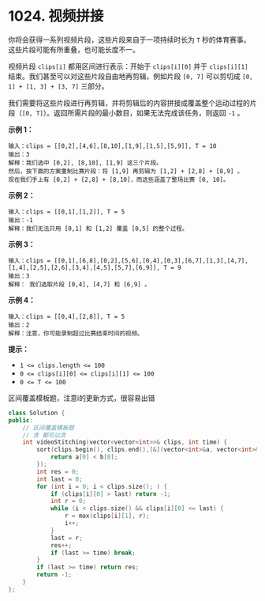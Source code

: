 # 1024. 视频拼接

你将会获得一系列视频片段，这些片段来自于一项持续时长为 `T` 秒的体育赛事。这些片段可能有所重叠，也可能长度不一。

视频片段 `clips[i]` 都用区间进行表示：开始于 `clips[i][0]` 并于 `clips[i][1]` 结束。我们甚至可以对这些片段自由地再剪辑，例如片段 `[0, 7]` 可以剪切成 `[0, 1] + [1, 3] + [3, 7]` 三部分。

我们需要将这些片段进行再剪辑，并将剪辑后的内容拼接成覆盖整个运动过程的片段（`[0, T]`）。返回所需片段的最小数目，如果无法完成该任务，则返回 `-1` 。

**示例 1：**

```
输入：clips = [[0,2],[4,6],[8,10],[1,9],[1,5],[5,9]], T = 10
输出：3
解释：我们选中 [0,2], [8,10], [1,9] 这三个片段。
然后，按下面的方案重制比赛片段：将 [1,9] 再剪辑为 [1,2] + [2,8] + [8,9] 。
现在我们手上有 [0,2] + [2,8] + [8,10]，而这些涵盖了整场比赛 [0, 10]。
```

**示例 2：**

```
输入：clips = [[0,1],[1,2]], T = 5
输出：-1
解释：我们无法只用 [0,1] 和 [1,2] 覆盖 [0,5] 的整个过程。
```

**示例 3：**

```
输入：clips = [[0,1],[6,8],[0,2],[5,6],[0,4],[0,3],[6,7],[1,3],[4,7],[1,4],[2,5],[2,6],[3,4],[4,5],[5,7],[6,9]], T = 9
输出：3
解释： 我们选取片段 [0,4], [4,7] 和 [6,9] 。
```

**示例 4：**

```
输入：clips = [[0,4],[2,8]], T = 5
输出：2
解释：注意，你可能录制超过比赛结束时间的视频。
```

**提示：**

* `1 <= clips.length <= 100`
* `0 <= clips[i][0] <= clips[i][1] <= 100`
* `0 <= T <= 100`

区间覆盖模板题，注意i的更新方式，很容易出错

```cpp
class Solution {
public:
    // 区间覆盖模板题
    // 贪 都可以贪
    int videoStitching(vector<vector<int>>& clips, int time) {
        sort(clips.begin(), clips.end(),[&](vector<int>&a, vector<int>& b) {
            return a[0] < b[0];
        });
        int res = 0;
        int last = 0;
        for (int i = 0; i < clips.size(); ) {
            if (clips[i][0] > last) return -1;
            int r = 0;
            while (i < clips.size() && clips[i][0] <= last) {
                r = max(clips[i][1], r);
                i++;
            }
            last = r;
            res++;
            if (last >= time) break;
        }
        if (last >= time) return res;
        return -1;
    }
};
```
